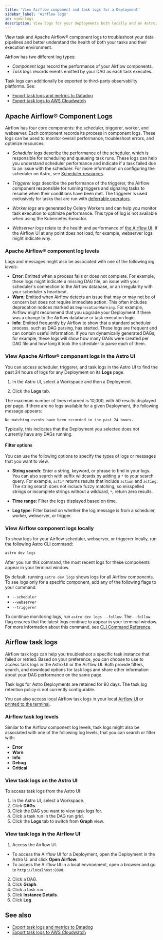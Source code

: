```yaml
---
title: 'View Airflow component and task logs for a Deployment'
sidebar_label: 'Airflow logs'
id: view-logs
description: View logs for your Deployments both locally and on Astro.
---
```


View task and Apache Airflow® component logs to troubleshoot your data pipelines and better understand the health of both your tasks and their execution environment.

Airflow has two different log types:

- _Component logs_ record the performance of your Airflow components.
- _Task logs_ records events emitted by your DAG as each task executes.

Task logs can additionally be exported to third-party observability platforms. See:

- [Export task logs and metrics to Datadog](export-datadog.md)
- [Export task logs to AWS Cloudwatch](export-cloudwatch.md)

## Apache Airflow® Component Logs

Airflow has four core components: the scheduler, triggerer, worker, and webserver. Each component records its process in component logs. These logs can be used to monitor overall performance, troubleshoot errors, and optimize resources.

- _Scheduler logs_ describe the performance of the scheduler, which is responsible for scheduling and queueing task runs. These logs can help you understand scheduler performance and indicate if a task failed due to an issue with the scheduler. For more information on configuring the scheduler on Astro, see [Scheduler resources](deployment-resources.md#scheduler-size).

- _Triggerer logs_ describe the performance of the triggerer, the Airflow component responsible for running triggers and signaling tasks to resume when their conditions have been met. The triggerer is used exclusively for tasks that are run with [deferrable operators](https://www.astronomer.io/docs/learn/deferrable-operators).

- _Worker logs_ are generated by Celery Workers and can help you monitor task execution to optimize performance. This type of log is not available when using the Kubernetes Exeuctor.

- _Webserver logs_ relate to the health and performance of [the Airflow UI](https://www.astronomer.io/docs/learn/intro-to-airflow#airflow-components). If the Airflow UI at any point does not load, for example, webserver logs might indicate why.

### Apache Airflow® component log levels

Logs and messages might also be associated with one of the following _log levels_:

- **Error**: Emitted when a process fails or does not complete. For example, these logs might indicate a missing DAG file, an issue with your scheduler's connection to the Airflow database, or an irregularity with your scheduler's heartbeat.
- **Warn**: Emitted when Airflow detects an issue that may or may not be of concern but does not require immediate action. This often includes deprecation notices marked as `DeprecationWarning`. For example, Airflow might recommend that you upgrade your Deployment if there was a change to the Airflow database or task execution logic.
- **Info**: Emitted frequently by Airflow to show that a standard scheduler process, such as DAG parsing, has started. These logs are frequent and can contain useful information. If you run dynamically generated DAGs, for example, these logs will show how many DAGs were created per DAG file and how long it took the scheduler to parse each of them.

### View Apache Airflow® component logs in the Astro UI

You can access scheduler, triggerer, and task logs in the Astro UI to find the past 24 hours of logs for any Deployment on its **Logs** page.

1. In the Astro UI, select a Workspace and then a Deployment.

2. Click the **Logs** tab.

The maximum number of lines returned is 10,000, with 50 results displayed per page. If there are no logs available for a given Deployment, the following message appears:

```text
No matching events have been recorded in the past 24 hours.
```

Typically, this indicates that the Deployment you selected does not currently have any DAGs running.

#### Filter options

You can use the following options to specify the types of logs or messages that you want to view.

- **String search**: Enter a string, keyword, or phrase to find in your logs. You can also search with suffix wildcards by adding a `*` to your search query. For example, `acti*` returns results that include `action` and `acting`. The string search does not include fuzzy matching, so misspelled strings or incomplete strings without a wildcard, `*`, return zero results.

- **Time range**: Filter the logs displayed based on time.

- **Log type**: Filter based on whether the log message is from a scheduler, worker, webserver, or trigger.

### View Airflow component logs locally

To show logs for your Airflow scheduler, webserver, or triggerer locally, run the following Astro CLI command:

```sh
astro dev logs
```

After you run this command, the most recent logs for these components appear in your terminal window.

By default, running `astro dev logs` shows logs for all Airflow components. To see logs only for a specific component, add any of the following flags to your command:

- `--scheduler`
- `--webserver`
- `--triggerer`

To continue monitoring logs, run `astro dev logs --follow`. The `--follow` flag ensures that the latest logs continue to appear in your terminal window. For more information about this command, see [CLI Command Reference](cli/astro-dev-logs.md).

## Airflow task logs

Airflow task logs can help you troubleshoot a specific task instance that failed or retried. Based on your preference, you can choose to use to access task logs in the Astro UI or the Airflow UI. Both provide filters, search, and download options for task logs and share other information about your DAG performance on the same page.

Task logs for Astro Deployments are retained for 90 days. The task log retention policy is not currently configurable.

You can also access local Airflow task logs in your local [Airflow UI](https://www.astronomer.io/docs/learn/airflow-ui#logs) or [printed to the terminal](https://www.astronomer.io/docs/learn/logging#log-locations).

### Airflow task log levels

Similar to the Airflow component log levels, task logs might also be associated with one of the following log levels, that you can search or filter with:

- **Error**
- **Warn**
- **Info**
- **Debug**
- **Critical**

### View task logs on the Astro UI

To access task logs from the Astro UI:

1. In the Astro UI, select a Workspace.
2. Click **DAGs**.
3. Click the DAG you want to view task logs for.
4. Click a task run in the DAG run grid.
5. Click the **Logs** tab to switch from **Graph** view.

### View task logs in the Airflow UI

1.  Access the Airflow UI.
  * To access the Airflow UI for a Deployment, open the Deployment in the Astro UI and click **Open Airflow**.
  * To access the Airflow UI in a local environment, open a browser and go to `http://localhost:8080`.
2. Click a DAG.
3. Click **Graph**.
4. Click a task run.
5. Click **Instance Details**.
6. Click **Log**.

## See also

- [Export task logs and metrics to Datadog](export-datadog.md)
- [Export task logs to AWS Cloudwatch](export-cloudwatch.md)